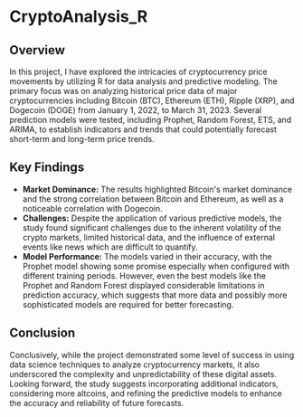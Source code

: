 # CryptoAnalysis_R

## Overview
In this project, I have explored the intricacies of cryptocurrency price movements by utilizing R for data analysis and predictive modeling. The primary focus was on analyzing historical price data of major cryptocurrencies including Bitcoin (BTC), Ethereum (ETH), Ripple (XRP), and Dogecoin (DOGE) from January 1, 2022, to March 31, 2023. Several prediction models were tested, including Prophet, Random Forest, ETS, and ARIMA, to establish indicators and trends that could potentially forecast short-term and long-term price trends.

## Key Findings
- **Market Dominance:** The results highlighted Bitcoin's market dominance and the strong correlation between Bitcoin and Ethereum, as well as a noticeable correlation with Dogecoin.
- **Challenges:** Despite the application of various predictive models, the study found significant challenges due to the inherent volatility of the crypto markets, limited historical data, and the influence of external events like news which are difficult to quantify.
- **Model Performance:** The models varied in their accuracy, with the Prophet model showing some promise especially when configured with different training periods. However, even the best models like the Prophet and Random Forest displayed considerable limitations in prediction accuracy, which suggests that more data and possibly more sophisticated models are required for better forecasting.

## Conclusion
Conclusively, while the project demonstrated some level of success in using data science techniques to analyze cryptocurrency markets, it also underscored the complexity and unpredictability of these digital assets. Looking forward, the study suggests incorporating additional indicators, considering more altcoins, and refining the predictive models to enhance the accuracy and reliability of future forecasts.
